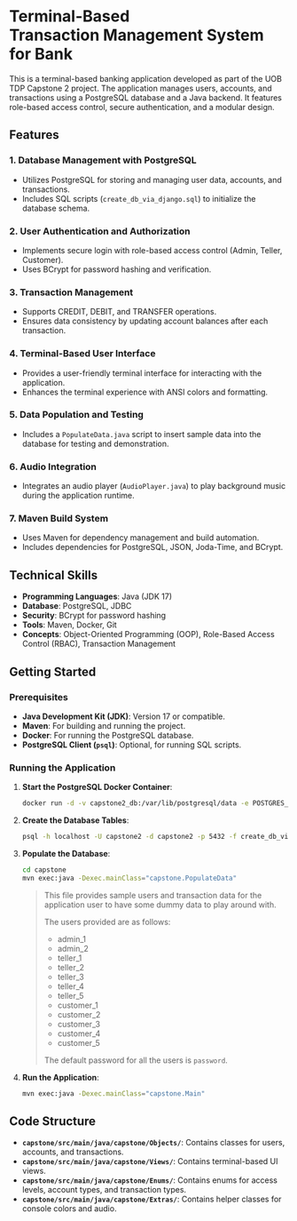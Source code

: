 # Terminal-Based Transaction Management System for Bank

This is a terminal-based banking application developed as part of the UOB TDP Capstone 2 project. The application manages users, accounts, and transactions using a PostgreSQL database and a Java backend. It features role-based access control, secure authentication, and a modular design.

## Features

### 1. **Database Management with PostgreSQL**

- Utilizes PostgreSQL for storing and managing user data, accounts, and transactions.
- Includes SQL scripts (`create_db_via_django.sql`) to initialize the database schema.

### 2. **User Authentication and Authorization**

- Implements secure login with role-based access control (Admin, Teller, Customer).
- Uses BCrypt for password hashing and verification.

### 3. **Transaction Management**

- Supports CREDIT, DEBIT, and TRANSFER operations.
- Ensures data consistency by updating account balances after each transaction.

### 4. **Terminal-Based User Interface**

- Provides a user-friendly terminal interface for interacting with the application.
- Enhances the terminal experience with ANSI colors and formatting.

### 5. **Data Population and Testing**

- Includes a `PopulateData.java` script to insert sample data into the database for testing and demonstration.

### 6. **Audio Integration**

- Integrates an audio player (`AudioPlayer.java`) to play background music during the application runtime.

### 7. **Maven Build System**

- Uses Maven for dependency management and build automation.
- Includes dependencies for PostgreSQL, JSON, Joda-Time, and BCrypt.

## Technical Skills

- **Programming Languages**: Java (JDK 17)
- **Database**: PostgreSQL, JDBC
- **Security**: BCrypt for password hashing
- **Tools**: Maven, Docker, Git
- **Concepts**: Object-Oriented Programming (OOP), Role-Based Access Control (RBAC), Transaction Management

## Getting Started

### Prerequisites

- **Java Development Kit (JDK)**: Version 17 or compatible.
- **Maven**: For building and running the project.
- **Docker**: For running the PostgreSQL database.
- **PostgreSQL Client (`psql`)**: Optional, for running SQL scripts.

### Running the Application

1. **Start the PostgreSQL Docker Container**:

   ```bash
   docker run -d -v capstone2_db:/var/lib/postgresql/data -e POSTGRES_USER=capstone2 -e POSTGRES_PASSWORD=password -e POSTGRES_DB=capstone2 -p 5432:5432 --name capstone2_db postgres
   ```

2. **Create the Database Tables**:

   ```bash
   psql -h localhost -U capstone2 -d capstone2 -p 5432 -f create_db_via_django.sql
   ```

3. **Populate the Database**:

   ```bash
   cd capstone
   mvn exec:java -Dexec.mainClass="capstone.PopulateData"
   ```

   > This file provides sample users and transaction data for the application user to have some dummy data to play around with.
   >
   > The users provided are as follows:
   >
   > - admin_1
   > - admin_2
   > - teller_1
   > - teller_2
   > - teller_3
   > - teller_4
   > - teller_5
   > - customer_1
   > - customer_2
   > - customer_3
   > - customer_4
   > - customer_5
   >
   > The default password for all the users is `password`.

4. **Run the Application**:
   ```bash
   mvn exec:java -Dexec.mainClass="capstone.Main"
   ```

## Code Structure

- **`capstone/src/main/java/capstone/Objects/`**: Contains classes for users, accounts, and transactions.
- **`capstone/src/main/java/capstone/Views/`**: Contains terminal-based UI views.
- **`capstone/src/main/java/capstone/Enums/`**: Contains enums for access levels, account types, and transaction types.
- **`capstone/src/main/java/capstone/Extras/`**: Contains helper classes for console colors and audio.

